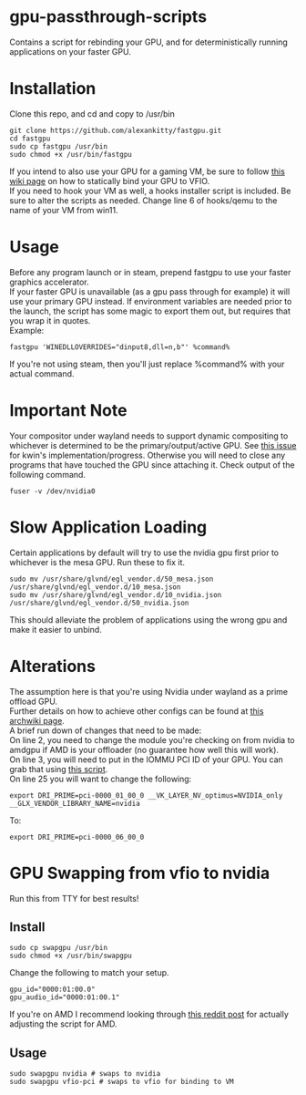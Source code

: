 # gpu-passthrough-scripts
Contains a script for rebinding your GPU, and for deterministically running applications on your faster GPU. 

# Installation
Clone this repo, and cd and copy to /usr/bin
```shell
git clone https://github.com/alexankitty/fastgpu.git
cd fastgpu
sudo cp fastgpu /usr/bin
sudo chmod +x /usr/bin/fastgpu
```
If you intend to also use your GPU for a gaming VM, be sure to follow [this wiki page](https://wiki.archlinux.org/title/PCI_passthrough_via_OVMF#Isolating_the_GPU) on how to statically bind your GPU to VFIO.  
If you need to hook your VM as well, a hooks installer script is included. Be sure to alter the scripts as needed. Change line 6 of hooks/qemu to the name of your VM from win11.

# Usage
Before any program launch or in steam, prepend fastgpu to use your faster graphics accelerator.  
If your faster GPU is unavailable (as a gpu pass through for example) it will use your primary GPU instead.
If environment variables are needed prior to the launch, the script has some magic to export them out, but requires that you wrap it in quotes.  
Example:
```shell
fastgpu 'WINEDLLOVERRIDES="dinput8,dll=n,b"' %command%
```
If you're not using steam, then you'll just replace %command% with your actual command.

# Important Note
Your compositor under wayland needs to support dynamic compositing to whichever is determined to be the primary/output/active GPU. See [this issue](https://invent.kde.org/plasma/kwin/-/issues/46) for kwin's implementation/progress. Otherwise you will need to close any programs that have touched the GPU since attaching it. Check output of the following command.
```shell
fuser -v /dev/nvidia0
```

# Slow Application Loading
Certain applications by default will try to use the nvidia gpu first prior to whichever is the mesa GPU. Run these to fix it.
```shell
sudo mv /usr/share/glvnd/egl_vendor.d/50_mesa.json /usr/share/glvnd/egl_vendor.d/10_mesa.json
sudo mv /usr/share/glvnd/egl_vendor.d/10_nvidia.json /usr/share/glvnd/egl_vendor.d/50_nvidia.json
```
This should alleviate the problem of applications using the wrong gpu and make it easier to unbind.

# Alterations
The assumption here is that you're using Nvidia under wayland as a prime offload GPU.  
Further details on how to achieve other configs can be found at [this archwiki page](https://wiki.archlinux.org/title/PRIME).    
A brief run down of changes that need to be made:  
On line 2, you need to change the module you're checking on from nvidia to amdgpu if AMD is your offloader (no guarantee how well this will work).  
On line 3, you will need to put in the IOMMU PCI ID of your GPU. You can grab that using [this script](https://gist.github.com/r15ch13/ba2d738985fce8990a4e9f32d07c6ada).  
On line 25 you will want to change the following:  
```shell
export DRI_PRIME=pci-0000_01_00_0 __VK_LAYER_NV_optimus=NVIDIA_only __GLX_VENDOR_LIBRARY_NAME=nvidia
```
To:
```shell
export DRI_PRIME=pci-0000_06_00_0
```

# GPU Swapping from vfio to nvidia
Run this from TTY for best results!
## Install
```shell
sudo cp swapgpu /usr/bin
sudo chmod +x /usr/bin/swapgpu
```
Change the following to match your setup.
```shell
gpu_id="0000:01:00.0"
gpu_audio_id="0000:01:00.1"
```
If you're on AMD I recommend looking through [this reddit post](https://www.reddit.com/r/VFIO/comments/gxyvtg/comment/ft965p6/) for actually adjusting the script for AMD. 

## Usage
```
sudo swapgpu nvidia # swaps to nvidia
sudo swapgpu vfio-pci # swaps to vfio for binding to VM
```
